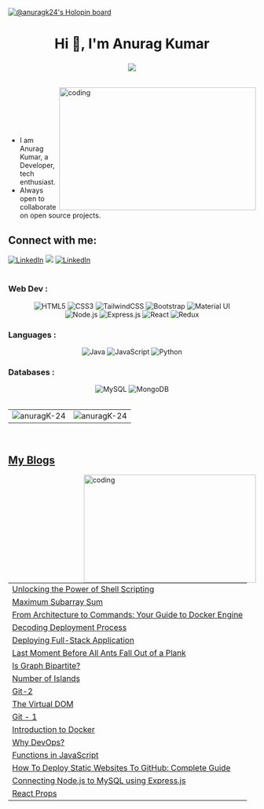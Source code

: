 [![@anuragk24's Holopin board](https://holopin.me/anuragk24)](https://holopin.io/@anuragk24)


<h1 align="center">Hi 👋, I'm Anurag Kumar</h1>
<h3 align="center"> <img src="https://readme-typing-svg.herokuapp.com?color=FFA500&lines=Aspiring+DevOps+Engineer+%3A)" /> </h3>

<br>
<img align="right" alt="coding" width="400" height="250" width="150" src="https://i.giphy.com/media/qgQUggAC3Pfv687qPC/giphy.webp">
<br>
<br>
<br>
<br>
<br>


* I am Anurag Kumar, a Developer, tech enthusiast. <br>
* Always open to collaborate on open source projects.



<h2 align="left">Connect with me:</h2>
<div>
<a  href="https://www.linkedin.com/in/anurag-kumar-4490ba1a6/" target="_blank"><img alt="LinkedIn" src="https://img.shields.io/badge/linkedin%20-%230077B5.svg?&style=for-the-badge&logo=linkedin&logoColor=white" /></a>
<a href="https://twitter.com/AnuragS41695054" target="_blank"><img src="https://img.shields.io/badge/twitter-%314353F.svg?&style=for-the-badge&logo=twitter&logoColor=white&alt=twitter" /></a>
<a  href="https://anuragk24-portfolio.vercel.app/" target="_blank"><img alt="LinkedIn" src="https://img.shields.io/badge/portfolio%20-%230077B5.svg?&style=for-the-badge&logo=portfolio"  /></a>
</div>
<br>
<h3 align="left">Web Dev :</h3>
<div align="center">
  <img alt="HTML5" src="https://img.shields.io/badge/html5-%23E34F26.svg?style=for-the-badge&logo=html5&logoColor=white"/>
  <img alt="CSS3" src="https://img.shields.io/badge/css3-%231572B6.svg?style=for-the-badge&logo=css3&logoColor=white"/> 
  <img alt="TailwindCSS" src="https://img.shields.io/badge/Tailwind_CSS-38B2AC?style=for-the-badge&logo=tailwind-css&logoColor=white"/>
  <img alt="Bootstrap" src="https://img.shields.io/badge/bootstrap-%23563D7C.svg?style=for-the-badge&logo=bootstrap&logoColor=white"/>
  <img alt="Material UI" src="https://img.shields.io/badge/Material%20UI-007FFF?style=for-the-badge&logo=material-ui&logoColor=white"/>
</div>

<div align="center">
  <img alt="Node.js" src="https://img.shields.io/badge/node.js-%2343853D.svg?style=for-the-badge&logo=node-dot-js&logoColor=white"/>
  <img alt="Express.js" src="https://img.shields.io/badge/Express.js-000000?style=for-the-badge&logo=express&logoColor=white"/>
  <img alt="React" src="https://img.shields.io/badge/react-%2320232a.svg?style=for-the-badge&logo=react&logoColor=%2361DAFB"/>
  <img alt="Redux" src="https://img.shields.io/badge/redux-%23593D88.svg?style=for-the-badge&logo=redux&logoColor=white"/>
</div>

<h3 align="left">Languages :</h3>
<div align="center">
  <img alt="Java" src="https://img.shields.io/badge/java-%23ED8B00.svg?style=for-the-badge&logo=java&logoColor=white"/>
  <img alt="JavaScript" src="https://img.shields.io/badge/javascript-%23323330.svg?style=for-the-badge&logo=javascript&logoColor=%23F7DF1E"/> 
  <img alt="Python" src="https://img.shields.io/badge/python-%2314354C.svg?style=for-the-badge&logo=python&logoColor=white"/>
</div>

<h3 align="left">Databases :</h3>
<div align="center">
  <img alt="MySQL" src="https://img.shields.io/badge/mysql-%2300f.svg?style=for-the-badge&logo=mysql&logoColor=white"/>
  <img alt="MongoDB" src ="https://img.shields.io/badge/MongoDB-4EA94B?style=for-the-badge&logo=mongodb&logoColor=white"/>
</div>


<br/>

<table>
  <tr>
    <td><img  src="https://github-readme-streak-stats.herokuapp.com/?user=anuragK-24&layout=compact&theme=merko" alt="anuragK-24" /> </td>
    <td><img src="https://github-readme-stats.vercel.app/api?username=anuragK-24&show_icons=true&theme=dracula&locale=en" alt="anuragK-24" /></td>
  </tr>
</table>

<br>
 

    

## [My Blogs](https://anuragk24.hashnode.dev/)

<a href="https://anuragk24.hashnode.dev/" target="_blank"><img align="right" alt="coding" width="350" height="220" src="https://github.com/anuragK-24/anuragK-24/assets/88237080/60d62d68-a791-47cc-8e6e-7a2010ab21e9"></a>

<table>
  <tr>
    <td> <a href="https://anuragk24.hashnode.dev/shell-scripting-simplified-streamlining-your-workflow">Unlocking the Power of Shell Scripting </a> </td>
  </tr>

  <tr>
    <td><a href="https://anuragk24.hashnode.dev/maximum-subarray-sum">Maximum Subarray Sum</a></td>
  </tr>
  <tr>
    <td><a href="https://anuragk24.hashnode.dev/from-architecture-to-commands-your-guide-to-docker-engine">From Architecture to Commands: Your Guide to Docker Engine</a></td>
  </tr>
  <tr>
    <td><a href="https://anuragk24.hashnode.dev/decoding-how-fullstack-applications-get-online">Decoding Deployment Process</a></td>
  </tr>
  <tr>
    <td><a href="https://anuragk24.hashnode.dev/deploying-full-stack-application">Deploying Full-Stack Application</a></td>
  </tr>
  <tr>
    <td><a href="https://anuragk24.hashnode.dev/last-moment-before-all-ants-fall-out-of-a-plank">Last Moment Before All Ants Fall Out of a Plank</a></td>
  </tr>
  <tr>
    <td><a href="https://anuragk24.hashnode.dev/is-graph-bipartite">Is Graph Bipartite?</a></td>
  </tr>
  <tr>
    <td><a href="https://anuragk24.hashnode.dev/number-of-islands">Number of Islands</a></td>
  </tr>
  <tr>
    <td><a href="https://anuragk24.hashnode.dev/git-2">Git-2</a></td>
  </tr>
  <tr>
    <td><a href="https://anuragk24.hashnode.dev/the-virtual-dom-your-web-development-superhero">The Virtual DOM</a></td>
  </tr>
  <tr>
    <td><a href="https://anuragk24.hashnode.dev/git-1">Git - 1</a></td>
  </tr>
  <tr>
    <td><a href="https://anuragk24.hashnode.dev/introduction-to-docker">Introduction to Docker</a></td>
  </tr>
  <tr>
    <td><a href="https://anuragk24.hashnode.dev/why-devops">Why DevOps?</a></td>
  </tr>
  <tr>
    <td><a href="https://anuragk24.hashnode.dev/functions-in-javascript">Functions in JavaScript</a></td>
  </tr>
  <tr>
    <td><a href="https://anuragk24.hashnode.dev/how-to-deploy-static-websites-to-github-complete-guide">How To Deploy Static Websites To GitHub: Complete Guide</a></td>
  </tr>
  <tr>
    <td><a href="https://anuragk24.hashnode.dev/connecting-nodejs-to-mysql-using-expressjs">Connecting Node.js to MySQL using Express.js</a></td>
  </tr>
  <tr>
    <td><a href="https://anuragk24.hashnode.dev/react-props">React Props</a></td>
  </tr>
</table>

